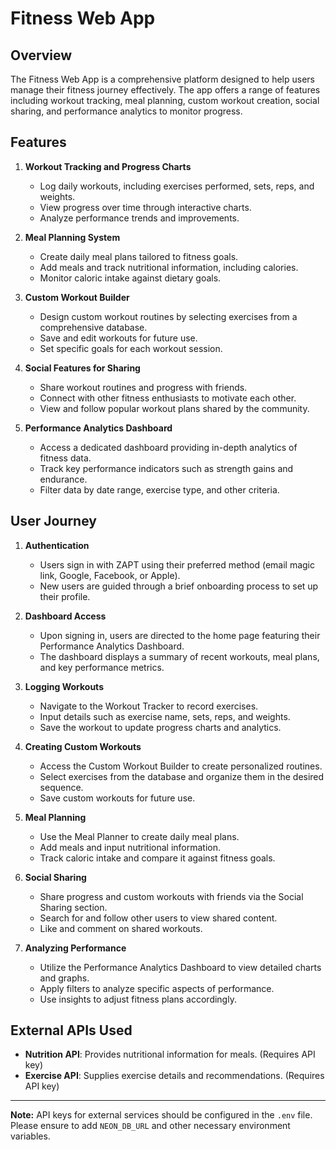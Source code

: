 # Fitness Web App

## Overview

The Fitness Web App is a comprehensive platform designed to help users manage their fitness journey effectively. The app offers a range of features including workout tracking, meal planning, custom workout creation, social sharing, and performance analytics to monitor progress.

## Features

1. **Workout Tracking and Progress Charts**

   - Log daily workouts, including exercises performed, sets, reps, and weights.
   - View progress over time through interactive charts.
   - Analyze performance trends and improvements.

2. **Meal Planning System**

   - Create daily meal plans tailored to fitness goals.
   - Add meals and track nutritional information, including calories.
   - Monitor caloric intake against dietary goals.

3. **Custom Workout Builder**

   - Design custom workout routines by selecting exercises from a comprehensive database.
   - Save and edit workouts for future use.
   - Set specific goals for each workout session.

4. **Social Features for Sharing**

   - Share workout routines and progress with friends.
   - Connect with other fitness enthusiasts to motivate each other.
   - View and follow popular workout plans shared by the community.

5. **Performance Analytics Dashboard**

   - Access a dedicated dashboard providing in-depth analytics of fitness data.
   - Track key performance indicators such as strength gains and endurance.
   - Filter data by date range, exercise type, and other criteria.

## User Journey

1. **Authentication**

   - Users sign in with ZAPT using their preferred method (email magic link, Google, Facebook, or Apple).
   - New users are guided through a brief onboarding process to set up their profile.

2. **Dashboard Access**

   - Upon signing in, users are directed to the home page featuring their Performance Analytics Dashboard.
   - The dashboard displays a summary of recent workouts, meal plans, and key performance metrics.

3. **Logging Workouts**

   - Navigate to the Workout Tracker to record exercises.
   - Input details such as exercise name, sets, reps, and weights.
   - Save the workout to update progress charts and analytics.

4. **Creating Custom Workouts**

   - Access the Custom Workout Builder to create personalized routines.
   - Select exercises from the database and organize them in the desired sequence.
   - Save custom workouts for future use.

5. **Meal Planning**

   - Use the Meal Planner to create daily meal plans.
   - Add meals and input nutritional information.
   - Track caloric intake and compare it against fitness goals.

6. **Social Sharing**

   - Share progress and custom workouts with friends via the Social Sharing section.
   - Search for and follow other users to view shared content.
   - Like and comment on shared workouts.

7. **Analyzing Performance**

   - Utilize the Performance Analytics Dashboard to view detailed charts and graphs.
   - Apply filters to analyze specific aspects of performance.
   - Use insights to adjust fitness plans accordingly.

## External APIs Used

- **Nutrition API**: Provides nutritional information for meals. (Requires API key)
- **Exercise API**: Supplies exercise details and recommendations. (Requires API key)

---

**Note:** API keys for external services should be configured in the `.env` file. Please ensure to add `NEON_DB_URL` and other necessary environment variables.
